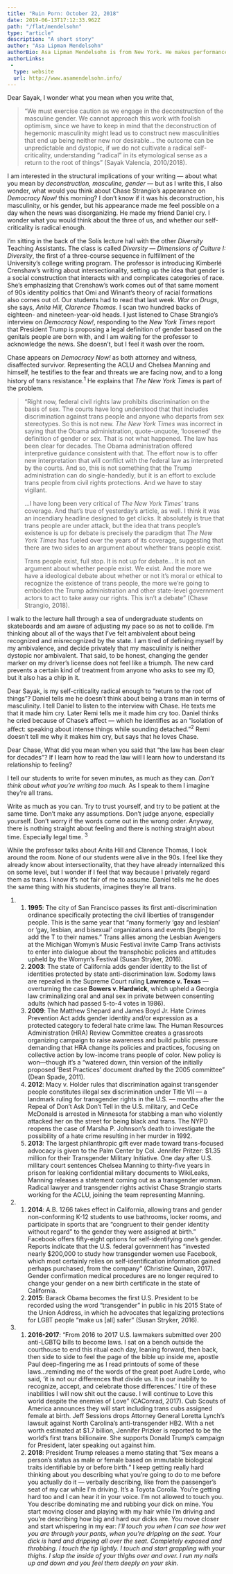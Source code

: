 ```yaml
---
title: "Ruin Porn: October 22, 2018"
date: 2019-06-13T17:12:33.962Z
path: "/flat/mendelsohn"
type: "article"
description: "A short story"
author: "Asa Lipman Mendelsohn"
authorBio: Asa Lipman Mendelsohn is from New York. He makes performances, film, and media projects that develop through a process of recording writing, and collaboration, often focusing on personal relationships and desire as ways to navigate seemingly inaccessible infrastructures, histories, and systems of power.<br><br>Asa works as an teacher and organizer, and often with other artists as a writer, editor, and performer. He has performed and exhibited at venues including Kunsthalle Wien, Vienna, Künstlerhaus Halle für Kunst und Medien, Graz, the Blanton Museum of Art, Austin, and Anthology Film Archives, New York. Asa studied visual arts and anthropology at the University of Chicago, and was a Fulbright Fellow in Vienna. He is currently an MFA candidate in visual arts at the University of California, San Diego, where he is learning about voice and security, passing and resistance. He is a 2019 Flaherty Film Seminar Fellow.
authorLinks:
 -
  type: website
  url: http://www.asamendelsohn.info/
---
```


<div class="mendelsohn-text">
    <p>Dear Sayak, I wonder what you mean when you write that,</p>
    <blockquote>
        <p>
            “We must exercise caution as we engage in the deconstruction of the masculine gender. We cannot approach this work with foolish optimism, since we have to keep in mind that the deconstruction of hegemonic masculinity might lead us to construct new masculinities that end up being neither new nor desirable... the outcome can be unpredictable and dystopic, if we do not cultivate a radical self-criticality, understanding “radical” in its etymological sense as a return to the root of things” (Sayak Valencia, 2010/2018).
        </p>
    </blockquote>
    <p>
        I am interested in the structural implications of your writing — about what you mean by <em>deconstruction, masculine, gender</em> — but as I write this, I also wonder, what would you think about Chase Strangio’s appearance on <em>Democracy Now!</em> this morning? I don’t know if it was his deconstruction, his masculinity, or his gender, but his appearance made me feel possible on a day when the news was disorganizing. He made my friend Daniel cry. I wonder what you would think about the three of us, and whether our self-criticality is radical enough.
    </p>
    <p>
        I’m sitting in the back of the Solís lecture hall with the other <em>Diversity</em> Teaching Assistants. The class is called <em>Diversity — Dimensions of Culture I: Diversity</em>, the first of a three-course sequence in fulfillment of the University’s college writing program. The professor is introducing Kimberlé Crenshaw’s writing about intersectionality, setting up the idea that gender is a social construction that interacts with and complicates categories of race. She’s emphasizing that Crenshaw’s work comes out of that same moment of 90s identity politics that Omi and Winant’s theory of racial formations also comes out of. Our students had to read that last week. <em>War on Drugs</em>, she says, <em>Anita Hill, Clarence Thomas</em>. I scan two hundred backs of eighteen- and nineteen-year-old heads. I just listened to Chase Strangio’s interview on <em>Democracy Now!</em>, responding to the <em>New York Times</em> report that President Trump is proposing a legal definition of gender based on the genitals people are born with, and I am waiting for the professor to acknowledge the news. She doesn’t, but I feel it wash over the room.
    </p>
    <p>
        Chase appears on <em>Democracy Now!</em> as both attorney and witness, disaffected survivor. Representing the ACLU and Chelsea Manning and himself, he testifies to the fear and threats we are facing now, and to a long history of trans resistance.<sup>1</sup> He explains that <em>The New York Times</em> is part of the problem.
    </p>
    <blockquote>
        <p>
            “Right now, federal civil rights law prohibits discrimination on the basis of sex. The courts have long understood that that includes discrimination against trans people and anyone who departs from sex stereotypes. So this is not new. <em>The New York Times</em> was incorrect in saying that the Obama administration, quote-unquote, ‘loosened’ the definition of gender or sex. That is not what happened. The law has been clear for decades. The Obama administration offered interpretive guidance consistent with that. The effort now is to offer new interpretation that will conflict with the federal law as interpreted by the courts. And so, this is not something that the Trump administration can do single-handedly, but it is an effort to exclude trans people from civil rights protections. And we have to stay vigilant.
        </p>
        <p>
            ...I have long been very critical of <em>The New York Times’</em> trans coverage. And that’s true of yesterday’s article, as well. I think it was an incendiary headline designed to get clicks. It absolutely is true that trans people are under attack, but the idea that trans people’s existence is up for debate is precisely the paradigm that <em>The New York Times</em> has fueled over the years of its coverage, suggesting that there are two sides to an argument about whether trans people exist.
        </p>
        <p>
            Trans people exist, full stop. It is not up for debate... It is not an argument about whether people exist. We exist. And the more we have a ideological debate about whether or not it’s moral or ethical to recognize the existence of trans people, the more we’re going to embolden the Trump administration and other state-level government actors to act to take away our rights. This isn’t a debate” (Chase Strangio, 2018).
        </p>
    </blockquote>
    <p>
        I walk to the lecture hall through a sea of undergraduate students on skateboards and am aware of adjusting my pace so as not to collide. I’m thinking about all of the ways that I’ve felt ambivalent about being recognized and misrecognized by the state. I am tired of defining myself by my ambivalence, and decide privately that my masculinity is neither dystopic nor ambivalent. That said, to be honest, changing the gender marker on my driver’s license does not feel like a triumph. The new card prevents a certain kind of treatment from anyone who asks to see my ID, but it also has a chip in it.
    </p>
    <p>
        Dear Sayak, is my self-criticality radical enough to “return to the root of things”? Daniel tells me he doesn’t think about being a trans man in terms of masculinity. I tell Daniel to listen to the interview with Chase. He texts me that it made him cry. Later Remi tells me it made him cry too. Daniel thinks he cried because of Chase’s affect — which he identifies as an “isolation of affect: speaking about intense things while sounding detached.”<sup>2</sup> Remi doesn’t tell me why it makes him cry, but says that he loves Chase.
    </p>
    <p>
        Dear Chase, What did you mean when you said that “the law has been clear for decades”? If I learn how to read the law will I learn how to understand its relationship to feeling?
    </p>
    <p>
        I tell our students to write for seven minutes, as much as they can. <em>Don’t think about what you’re writing too much.</em> As I speak to them I imagine they’re all trans.
    </p>
    <p>
        Write as much as you can. Try to trust yourself, and try to be patient at the same time. Don’t make any assumptions. Don’t judge anyone, especially yourself. Don’t worry if the words come out in the wrong order. Anyway, there is nothing straight about feeling and there is nothing straight about time. Especially legal time. <sup>3</sup>
    </p>
    <p>
        While the professor talks about Anita Hill and Clarence Thomas, I look around the room. None of our students were alive in the 90s. I feel like they already know about intersectionality, that they have already internalized this on some level, but I wonder if I feel that way because I privately regard them as trans. I know it’s not fair of me to assume. Daniel tells me he does the same thing with his students, imagines they’re all trans.
    </p>
</div>

<ol class="mendelsohn-footnotes">
    <li>
        <ol class="mendelsohn-dates">
            <li>
                <strong>1995</strong>: The city of San Francisco passes its first anti-discrimination ordinance specifically protecting the civil liberties of transgender people. This is the same year that “many formerly ‘gay and lesbian’ or ‘gay, lesbian, and bisexual’ organizations and events [begin] to add the T to their names.” Trans allies among the Lesbian Avengers at the Michigan Womyn’s Music Festival invite Camp Trans activists to enter into dialogue about the transphobic policies and attitudes upheld by the Womyn’s Festival (Susan Stryker, 2016).
            </li>
            <li>
                <strong>2003</strong>: The state of California adds gender identity to the list of identities protected by state anti-discrimination law. Sodomy laws are repealed in the Supreme Court ruling <strong>Lawrence v. Texas</strong> — overturning the case <strong>Bowers v. Hardwick</strong>, which upheld a Georgia law criminalizing oral and anal sex in private between consenting adults (which had passed 5-to-4 votes in 1986).
            </li>
            <li>
                <strong>2009</strong>: The Matthew Shepard and James Boyd Jr. Hate Crimes Prevention Act adds gender identity and/or expression as a protected category to federal hate crime law. The Human Resources Administration (HRA) Review Committee creates a grassroots organizing campaign to raise awareness and build public pressure demanding that HRA change its policies and practices, focusing on collective action by low-income trans people of color. New policy is won—though it’s a “watered down, thin version of the initially proposed ‘Best Practices’ document drafted by the 2005 committee” (Dean Spade, 2011).
            </li>
            <li>
                <strong>2012</strong>: Macy v. Holder rules that discrimination against transgender people constitutes illegal sex discrimination under Title VII — a landmark ruling for transgender rights in the U.S. — months after the Repeal of Don’t Ask Don’t Tell in the U.S. military, and CeCe McDonald is arrested in Minnesota for stabbing a man who violently attacked her on the street for being black and trans. The NYPD reopens the case of Marsha P. Johnson’s death to investigate the possibility of a hate crime resulting in her murder in 1992.
            </li>
            <li>
                <strong>2013</strong>: The largest philanthropic gift ever made toward trans-focused advocacy is given to the Palm Center by Col. Jennifer Pritzer: $1.35 million for their Transgender Military Initiative. One day after U.S. military court sentences Chelsea Manning to thirty-five years in prison for leaking confidential military documents to WikiLeaks, Manning releases a statement coming out as a transgender woman. Radical lawyer and transgender rights activist Chase Strangio starts working for the ACLU, joining the team representing Manning.
            </li>
        </ol>
    </li>
    <li>
        <ol class="mendelsohn-dates">
            <li>
                <strong>2014</strong>: A.B. 1266 takes effect in California, allowing trans and gender non-conforming K-12 students to use bathrooms, locker rooms, and participate in sports that are “congruent to their gender identity without regard” to the gender they were assigned at birth.” Facebook offers fifty-eight options for self-identifying one’s gender. Reports indicate that the U.S. federal government has “invested nearly $200,000 to study how transgender women use Facebook, which most certainly relies on self-identification information gained perhaps purchased, from the company” (Christine Quinan, 2017). Gender confirmation medical procedures are no longer required to change your gender on a new birth certificate in the state of California.
            </li>
            <li>
                <strong>2015</strong>: Barack Obama becomes the first U.S. President to be recorded using the word “transgender” in public in his 2015 State of the Union Address, in which he advocates that legalizing protections for LGBT people “make us [all] safer” (Susan Stryker, 2016).
            </li>
        </ol>
    </li>
    <li>
        <ol class="mendelsohn-dates">
            <li>
                <strong>2016-2017</strong>: “From 2016 to 2017 U.S. lawmakers submitted over 200 anti-LGBTQ bills to become laws. I sat on a bench outside the courthouse to end this ritual each day, leaning forward, then back, then side to side to feel the page of the bible up inside me, apostle Paul deep-fingering me as I read printouts of some of these laws...reminding me of the words of the great poet Audre Lorde, who said, ‘it is not our differences that divide us. It is our inability to recognize, accept, and celebrate those differences.’ I tire of these inabilities I will now shit out the cause. I will continue to Love this world despite the enemies of Love” (CAConrad, 2017). Cub Scouts of America announces they will start including trans cubs assigned female at birth. Jeff Sessions drops Attorney General Loretta Lynch’s lawsuit against North Carolina’s anti-transgender HB2. With a net worth estimated at $1.7 billion, Jennifer Prizker is reported to be the world’s first trans billionaire. She supports Donald Trump’s campaign for President, later speaking out against him.
            </li>
            <li>
                <strong>2018</strong>: President Trump releases a memo stating that “Sex means a person’s status as male or female based on immutable biological traits identifiable by or before birth.” I keep getting really hard thinking about you describing what you’re going to do to me before you actually do it — verbally describing, like from the passenger’s seat of my car while I’m driving. It’s a Toyota Corolla. You’re getting hard too and I can hear it in your voice. I’m not allowed to touch you. You describe dominating me and rubbing your dick on mine. You start moving closer and playing with my hair while I’m driving and you’re describing how big and hard our dicks are. You move closer and start whispering in my ear: <em>I’ll touch you when I can see how wet you are through your pants, when you’re dripping on the seat. Your dick is hard and dripping all over the seat. Completely exposed and throbbing. I touch the tip lightly. I touch and start grappling with your thighs. I slap the inside of your thighs over and over. I run my nails up and down and you feel them deeply on your skin.</em>
            </li>
        </ol>
    </li>
</ol>
